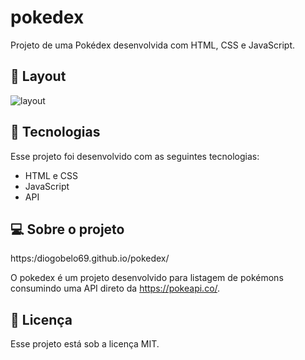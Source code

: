 # pokedex
Projeto de uma Pokédex desenvolvida com HTML, CSS e JavaScript.



## 🔖 Layout
![layout](https://github.com/DiogoBelo69/pokedex/blob/main/images/Sem%20t%C3%ADtulo.png)



## 🚀 Tecnologias

Esse projeto foi desenvolvido com as seguintes tecnologias:

- HTML e CSS
- JavaScript 
- API

## 💻 Sobre o projeto

https:/diogobelo69.github.io/pokedex/

O pokedex é um projeto desenvolvido para listagem de pokémons consumindo uma API direto da https://pokeapi.co/.

## :memo: Licença

Esse projeto está sob a licença MIT.
